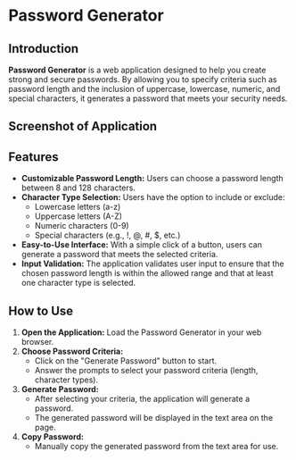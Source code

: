 # Password Generator

## Introduction
**Password Generator** is a web application designed to help you create strong and secure passwords. By allowing you to specify criteria such as password length and the inclusion of uppercase, lowercase, numeric, and special characters, it generates a password that meets your security needs.

## Screenshot of Application

## Features
- **Customizable Password Length:** Users can choose a password length between 8 and 128 characters.
- **Character Type Selection:** Users have the option to include or exclude:
  - Lowercase letters (a-z)
  - Uppercase letters (A-Z)
  - Numeric characters (0-9)
  - Special characters (e.g., !, @, #, $, etc.)
- **Easy-to-Use Interface:** With a simple click of a button, users can generate a password that meets the selected criteria.
- **Input Validation:** The application validates user input to ensure that the chosen password length is within the allowed range and that at least one character type is selected.

## How to Use
1. **Open the Application:** Load the Password Generator in your web browser.
2. **Choose Password Criteria:**
   - Click on the "Generate Password" button to start.
   - Answer the prompts to select your password criteria (length, character types).
3. **Generate Password:**
   - After selecting your criteria, the application will generate a password.
   - The generated password will be displayed in the text area on the page.
4. **Copy Password:**
   - Manually copy the generated password from the text area for use.


